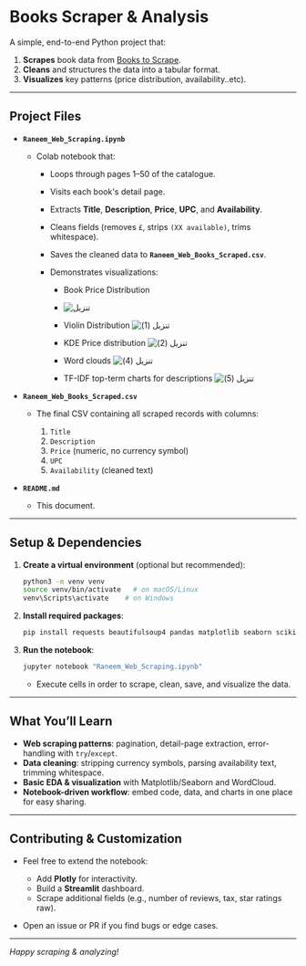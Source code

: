 # Books Scraper & Analysis

A simple, end-to-end Python project that:

1. **Scrapes** book data from [Books to Scrape](https://books.toscrape.com).
2. **Cleans** and structures the data into a tabular format.
3. **Visualizes** key patterns (price distribution, availability..etc).

---

## Project Files

* **`Raneem_Web_Scraping.ipynb`**

  * Colab notebook that:

    * Loops through pages 1–50 of the catalogue.
    * Visits each book's detail page.
    * Extracts **Title**, **Description**, **Price**, **UPC**, and **Availability**.
    * Cleans fields (removes `£`, strips `(XX available)`, trims whitespace).
    * Saves the cleaned data to **`Raneem_Web_Books_Scraped.csv`**.
    * Demonstrates visualizations:

      * Book Price Distribution
      * ![تنزيل](https://github.com/user-attachments/assets/cde9f553-8b58-4821-98eb-886b8d67a592)

      * Violin Distribution
        ![تنزيل (1)](https://github.com/user-attachments/assets/084b32e6-dab4-4928-8741-dd5c91886b17)

      * KDE Price distribution
        ![تنزيل (2)](https://github.com/user-attachments/assets/0afa96ee-67fd-4e5c-93a8-592d7f9b8a9b)

      * Word clouds
 ![تنزيل (4)](https://github.com/user-attachments/assets/27539d09-e2c0-4834-9157-8a747275bda2)

      * TF-IDF top-term charts for descriptions
![تنزيل (5)](https://github.com/user-attachments/assets/043e08b1-13f2-48a9-b626-36bbda43b64e)

* **`Raneem_Web_Books_Scraped.csv`**

  * The final CSV containing all scraped records with columns:

    1. `Title`
    2. `Description`
    3. `Price` (numeric, no currency symbol)
    4. `UPC`
    5. `Availability` (cleaned text)

* **`README.md`**

  * This document.

---

## Setup & Dependencies

1. **Create a virtual environment** (optional but recommended):

   ```bash
   python3 -m venv venv
   source venv/bin/activate   # on macOS/Linux
   venv\Scripts\activate    # on Windows
   ```

2. **Install required packages**:

   ```bash
   pip install requests beautifulsoup4 pandas matplotlib seaborn scikit-learn wordcloud
   ```

3. **Run the notebook**:

   ```bash
   jupyter notebook "Raneem_Web_Scraping.ipynb"
   ```

   * Execute cells in order to scrape, clean, save, and visualize the data.

---

## What You’ll Learn

* **Web scraping patterns**: pagination, detail-page extraction, error-handling with `try`/`except`.
* **Data cleaning**: stripping currency symbols, parsing availability text, trimming whitespace.
* **Basic EDA & visualization** with Matplotlib/Seaborn and WordCloud.
* **Notebook-driven workflow**: embed code, data, and charts in one place for easy sharing.

---

## Contributing & Customization

* Feel free to extend the notebook:

  * Add **Plotly** for interactivity.
  * Build a **Streamlit** dashboard.
  * Scrape additional fields (e.g., number of reviews, tax, star ratings raw).
* Open an issue or PR if you find bugs or edge cases.

---

*Happy scraping & analyzing!*
